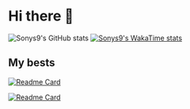 # Hi there 👋

![Sonys9's GitHub stats](https://github-readme-stats.vercel.app/api?username=sonys9&show_icons=true&theme=transparent)
[![Sonys9's WakaTime stats](https://github-readme-stats.vercel.app/api/wakatime?username=sonys9)](https://github.com/anuraghazra/github-readme-stats)

## My bests
[![Readme Card](https://github-readme-stats.vercel.app/api/pin/?username=sonys9&repo=M5Tool)](https://github.com/anuraghazra/github-readme-stats)

[![Readme Card](https://github-readme-stats.vercel.app/api/pin/?username=sonys9&repo=TrafficDown)](https://github.com/anuraghazra/github-readme-stats)
